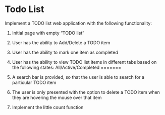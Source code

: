 # Todo List

Implement a TODO list web application with the following functionality:

1. Initial page with empty “TODO list”
2. User has the ability to Add/Delete a TODO item
3. User has the ability to mark one item as completed
4. User has the ability to view TODO list items in different tabs based on the following states: All/Active/Completed
=======


1. A search bar is provided, so that the user is able to search for a particular TODO item
2. The user is only presented with the option to delete a TODO item when they are hovering the mouse over that item
3. Implement the little count function
